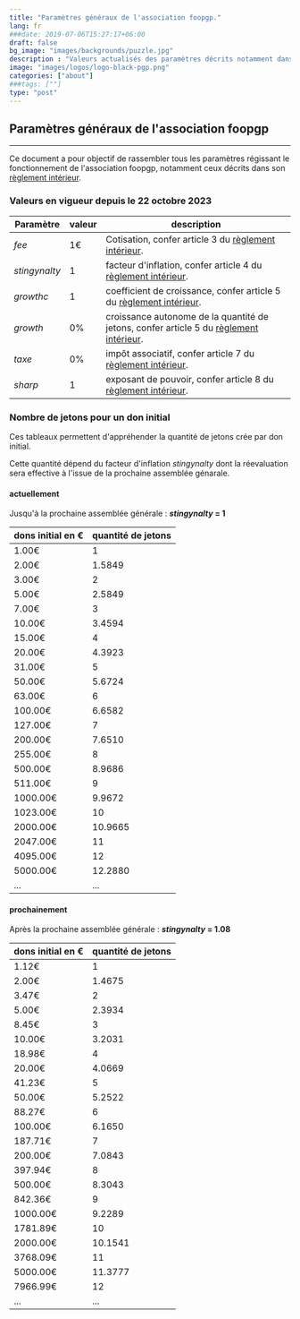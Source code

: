 ```yaml
---
title: "Paramètres généraux de l'association foopgp."
lang: fr
###date: 2019-07-06T15:27:17+06:00
draft: false
bg_image: "images/backgrounds/puzzle.jpg"
description : "Valeurs actualisés des paramètres décrits notamment dans le règlement intérieur de l'association"
image: "images/logos/logo-black-pgp.png"
categories: ["about"]
###tags: [""]
type: "post"
---
```


## Paramètres généraux de l'association foopgp

---

Ce document a pour objectif de rassembler tous les paramètres régissant le
fonctionnement de l'association foopgp, notamment ceux décrits dans son
[règlement intérieur](https://foopgp.org/fr/about/rules-of-procedures-wip/).


### Valeurs en vigueur depuis le 22 octobre 2023

| Paramètre  | valeur | description
|---|---|---|
| *fee* | 1€ | Cotisation, confer article 3 du [règlement intérieur](https://foopgp.org/fr/about/rules-of-procedures-wip/). |
| *stingynalty*  | 1 | facteur d'inflation, confer article 4 du [règlement intérieur](https://foopgp.org/fr/about/rules-of-procedures-wip/). |
| *growthc* | 1 | coefficient de croissance, confer article 5 du [règlement intérieur](https://foopgp.org/fr/about/rules-of-procedures-wip/). |
| *growth* | 0% | croissance autonome de la quantité de jetons, confer article 5 du [règlement intérieur](https://foopgp.org/fr/about/rules-of-procedures-wip/). |
| *taxe* | 0% | impôt associatif, confer article 7 du [règlement intérieur](https://foopgp.org/fr/about/rules-of-procedures-wip/). |
| *sharp*  | 1 | exposant de pouvoir, confer article 8 du [règlement intérieur](https://foopgp.org/fr/about/rules-of-procedures-wip/). |


### Nombre de jetons pour un don initial

Ces tableaux permettent d'appréhender la quantité de jetons crée par don initial.

Cette quantité dépend du facteur d'inflation *stingynalty* dont la réevaluation sera effective à l'issue de la prochaine assemblée génarale.


#### actuellement

Jusqu'à la prochaine assemblée générale : ***stingynalty* = 1**

| dons initial en € | quantité de jetons |
|---|---|
|    1.00€ | 1 |
|    2.00€ | 1.5849 |
|    3.00€ | 2 |
|    5.00€ | 2.5849 |
|    7.00€ | 3 |
|   10.00€ | 3.4594 |
|   15.00€ | 4 |
|   20.00€ | 4.3923 |
|   31.00€ | 5 |
|   50.00€ | 5.6724 |
|   63.00€ | 6 |
|  100.00€ | 6.6582 |
|  127.00€ | 7 |
|  200.00€ | 7.6510 |
|  255.00€ | 8 |
|  500.00€ | 8.9686 |
|  511.00€ | 9 |
| 1000.00€ | 9.9672 |
| 1023.00€ | 10 |
| 2000.00€ | 10.9665 |
| 2047.00€ | 11 |
| 4095.00€ | 12 |
| 5000.00€ | 12.2880 |
| ... | ... |


#### prochainement

Après la prochaine assemblée générale : ***stingynalty* = 1.08**

| dons initial en € | quantité de jetons |
|---|---|
|    1.12€ |  1 |
|    2.00€ |  1.4675 |
|    3.47€ |  2 |
|    5.00€ |  2.3934 |
|    8.45€ |  3 |
|   10.00€ |  3.2031 |
|   18.98€ |  4 |
|   20.00€ |  4.0669 |
|   41.23€ |  5 |
|   50.00€ |  5.2522 |
|   88.27€ |  6 |
|  100.00€ |  6.1650 |
|  187.71€ |  7 |
|  200.00€ |  7.0843 |
|  397.94€ |  8 |
|  500.00€ |  8.3043 |
|  842.36€ |  9 |
| 1000.00€ |  9.2289 |
| 1781.89€ | 10 |
| 2000.00€ | 10.1541 |
| 3768.09€ | 11 |
| 5000.00€ | 11.3777 |
| 7966.99€ | 12 |
| ... | ... |


